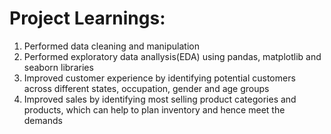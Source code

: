 # Project Learnings:
1. Performed data cleaning and manipulation
2. Performed exploratory data anallysis(EDA) using pandas, matplotlib and seaborn libraries
3. Improved customer experience by identifying potential customers across different states, occupation, gender and age groups
4. Improved sales by identifying most selling product categories and products, which can help to plan inventory and hence meet the demands
